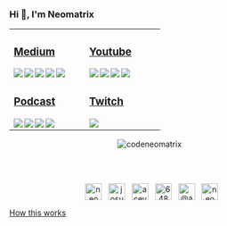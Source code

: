 ### Hi 👋, I'm Neomatrix

<table>
 <tr><td valign="top" width="34%">

### [<i class="fab fa-medium"></i> Medium](https://medium.com/@josueacevedo)

<!-- blog starts -->
<a href="https://medium.com/@josueacevedo/multi-selector-casero-en-react-js-66d54e43936f?source=rss-a0e293e04c4b------2"><img align="left" src="https://github-readme-items.herokuapp.com/medium-item?date=2020-09-12&title=Multi%20selector%20casero%20en%20React%20js.&subtitle=Piensa%20diferente." /></a>

<a href="https://medium.com/@josueacevedo/cors-e69dba675c25?source=rss-a0e293e04c4b------2"><img align="left" src="https://github-readme-items.herokuapp.com/medium-item?date=2020-08-25&title=CORS&subtitle=Y%20como%20sobrevivir%20a%20él …" /></a>

<a href="https://medium.com/nabucodonosor-editorial/ensamblador-x86-y-c-7c276f620c34?source=rss-a0e293e04c4b------2"><img align="left" src="https://github-readme-items.herokuapp.com/medium-item?date=2020-08-13&title=Ensamblador%20X86%20y%20C&subtitle=La%20interconexion%20de%20dos%20mundos,%20no%20tan%20ajenos%20entre si." /></a>

<a href="https://medium.com/nabucodonosor-editorial/gr%C3%A1ficos-en-ensamblador-x86-8c276630111b?source=rss-a0e293e04c4b------2"><img align="left" src="https://github-readme-items.herokuapp.com/medium-item?date=2020-08-13&title=Gráficos%20en%20Ensamblador%20X86&subtitle=Estableciendo%20colores%20y%20formas%20en%20pantalla%20con%20Ensamblador." /></a>

<a href="https://medium.com/nabucodonosor-editorial/saltos-en-ensamblador-x86-a94474f58ad1?source=rss-a0e293e04c4b------2"><img align="left" src="https://github-readme-items.herokuapp.com/medium-item?date=2020-08-13&title=Saltos%20en%20Ensamblador%20X86&subtitle=Una%20alternativa%20a%20los if’s." /></a>
<!-- blog ends -->

</td><td valign="top" width="33%">

### [<i class="fab fa-youtube"></i> Youtube](https://www.youtube.com/c/NEOMATRIXc0de)

<img align="left" src="https://github-readme-items.herokuapp.com/youtube-item?date=2020-10-12&title=Ensamblador%20X86%20-%20Parte%2040%20(FINAL)%20C%20…" />

<img align="left" src="https://github-readme-items.herokuapp.com/youtube-item?date=2020-11-12&title=Ensamblador%20X86%20-%20Parte%2040%20(FINAL)%20C%20…" />
<img align="left" src="https://github-readme-items.herokuapp.com/youtube-item?date=2020-12-12&title=Ensamblador%20X86%20-%20Parte%2040%20(FINAL)%20C%20…" />
<img align="left" src="https://github-readme-items.herokuapp.com/youtube-item?date=2020-13-12&title=Ensamblador%20X86%20-%20Parte%2040%20(FINAL)%20C%20…" />

<!-- youtube starts -->
<!-- https://www.youtube.com/feeds/videos.xml?channel_id=UCv1jJ5-lNVvOz3aBqmuC8Rw -->

<!-- youtube ends -->

</td>
</tr>

<tr><td valign="top" width="34%">

### [<i class="fab fa-spotify"></i>  Podcast](https://anchor.fm/neomatrix)
<!-- podcast starts -->



<img align="left" src="https://github-readme-items.herokuapp.com/anchor-item?date=2020-06-12&title=Enzamblador%20X86%20-%20Parte%2040%20(FINAL)%20C%20…" />

<img align="left" src="https://github-readme-items.herokuapp.com/anchor-item?date=2020-06-12&title=Enzamblador%20X86%20-%20Parte%2039%20Bootloader" />

<img align="left" src="https://github-readme-items.herokuapp.com/anchor-item?date=2020-06-12&title=Enzamblador%20X86%20-%20Parte%2038%20Debug" />

<img align="left" src="https://github-readme-items.herokuapp.com/anchor-item?date=2020-06-12&title=Enzamblador%20X86%20-%20Parte%2037%20Manipulación%20…" />



<!--  https://anchor.fm/s/1acd0770/podcast/rss  -->


<!-- podcast ends -->    
</td><td valign="top" width="34%">
  
### [<i class="fab fa-twitch"></i>  Twitch](https://www.twitch.tv/neomatr1x_)
<!-- twitch starts -->

<img align="left" src="https://github-readme-items.herokuapp.com/twitch-item?live=true&title=Ensamblador%20X86%20-%20Parte%2040%20(FINAL)%20C%20%E2%80%A6" />
<!-- https://zapier.com/engine/rss/8438972/neomatr1x -->
<!-- twitch ends -->    
  </td>
</tr>

</table>

<p align="center">
<img align="center" src="https://github-readme-stats.vercel.app/api?username=codeneomatrix&show_icons=true" alt="codeneomatrix" />
</p>

</br>
</br>
<p align="center">&nbsp;
<a href="https://codepen.io/neomatrix-acevedo-maldonado" target="blank"><img align="center" src="https://cdn.jsdelivr.net/npm/simple-icons@3.0.1/icons/codepen.svg" alt="neomatrix-acevedo-maldonado" height="30" width="30" /></a>
 &nbsp;
<a href="https://www.behance.net/josuejosue" target="blank"><img align="center" src="https://cdn.jsdelivr.net/npm/simple-icons@3.0.1/icons/behance.svg" alt="josuejosue" height="30" width="30" /></a>
 &nbsp;
<a href="https://linkedin.com/in/acevedo-maldonado-josue" target="blank"><img align="center" src="https://cdn.jsdelivr.net/npm/simple-icons@3.0.1/icons/linkedin.svg" alt="acevedo-maldonado-josue" height="30" width="30" /></a>
 &nbsp;
<a href="https://stackoverflow.com/users/6484530/neomatrix" target="blank"><img align="center" src="https://cdn.jsdelivr.net/npm/simple-icons@3.0.1/icons/stackoverflow.svg" alt="6484530/neomatrix" height="30" width="30" /></a>
 &nbsp;
 <a href="https://twitter.com/@aneomatrix" target="blank"><img align="center" src="https://cdn.jsdelivr.net/npm/simple-icons@3.0.1/icons/twitter.svg" alt="@aneomatrix" height="30" width="30" /></a>
 &nbsp;
<a href="https://instagram.com/neomatrix.acevedo" target="blank"><img align="center" src="https://cdn.jsdelivr.net/npm/simple-icons@3.0.1/icons/instagram.svg" alt="neomatrix.acevedo" height="30" width="30" /></a>
</p>

<!--<a href="https://github.com/simonw/simonw/actions"><img src="https://github.com/simonw/simonw/workflows/Build%20README/badge.svg" align="right" alt="Build README"></a>--> <a href="https://simonwillison.net/2020/Jul/10/self-updating-profile-readme/">How this works</a>


<!--
**codeneomatrix/codeneomatrix** is a ✨ _special_ ✨ repository because its `README.md` (this file) appears on your GitHub profile.

Here are some ideas to get you started:

- 🔭 I’m currently working on ...
- 🌱 I’m currently learning ...
- 👯 I’m looking to collaborate on ...
- 🤔 I’m looking for help with ...
- 💬 Ask me about ...
- 📫 How to reach me: ...
- 😄 Pronouns: ...
- ⚡ Fun fact: ...
-->
